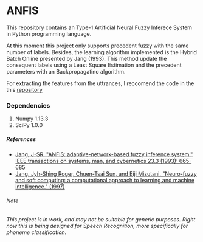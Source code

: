 # ANFIS
This repository contains an Type-1 Artificial Neural Fuzzy Inferece System in Python programming language.

At this moment this project only supports precedent fuzzy with the same number of labels. Besides, the learning algorithm implemented is the Hybrid Batch Online presented by Jang (1993). This method update the consequent labels using a Least Square Estimation and the precedent parameters with an Backpropagatino algorithm.

For extracting the features from the uttrances, I reccomend the code in the this
<a href=https://github.com/jameslyons/python_speech_features>repository</a>

### Dependencies
<ol>
	<li>Numpy 1.13.3</li>
    <li>SciPy 1.0.0</li>
</ol>

##### References
<ul>
	<li>
    <a href=http://ieeexplore.ieee.org/abstract/document/256541>Jang, J-SR. "ANFIS: adaptive-network-based fuzzy inference system." IEEE transactions on systems, man, and cybernetics 23.3 (1993): 665-685</a>
    </li>
    <li>
    <a href=https://www.amazon.com.br/Neuro-Fuzzy-Soft-Computing-Computational-Intelligence/dp/0132610663>Jang, Jyh-Shing Roger, Chuen-Tsai Sun, and Eiji Mizutani. "Neuro-fuzzy and soft computing: a computational approach to learning and machine intelligence." (1997)</a>
    </li>
</ul>

###### Note
<i>This project is in work, and may not be suitable for generic purposes. Right now this is being designed for Speech Recognition, more specifically for phoneme classification.</i>